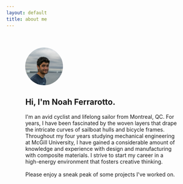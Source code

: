 ```yaml
---
layout: default
title: about me
---
```


<div style="margin: 10%" class="grid-container">
	<div>
		<img src="profile.jpg" alt="profile" style="border-radius:50%;width:100px">
	</div>
	<div>
		<h2>Hi, I'm Noah Ferrarotto.</h2>
		<p>
			I'm an avid cyclist and lifelong sailor from Montreal, QC. For years, I have been fascinated by the woven layers that drape the intricate curves of sailboat hulls and bicycle frames. Throughout my four years studying mechanical engineering at McGill University, I have gained a considerable amount of knowledge and experience with design and manufacturing with composite materials. I strive to start my career in a high-energy environment that fosters creative thinking. 
		<br><br>
			Please enjoy a sneak peak of some projects I've worked on. 
		</p>
	</div>
</div>